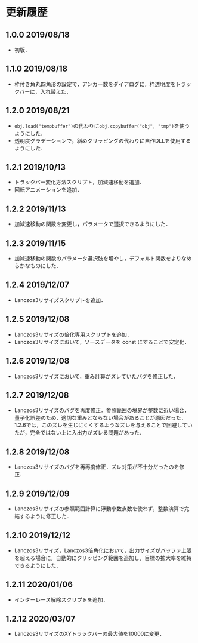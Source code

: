# 更新履歴

## 1.0.0 2019/08/18
- 初版．

## 1.1.0 2019/08/18
- 枠付き角丸四角形の設定で，アンカー数をダイアログに，枠透明度をトラックバーに，入れ替えた．

## 1.2.0 2019/08/21
- `obj.load("tempbuffer")`の代わりに`obj.copybuffer("obj", "tmp")`を使うようにした．
- 透明度グラデーションで，斜めクリッピングの代わりに自作DLLを使用するようにした．

## 1.2.1 2019/10/13
- トラックバー変化方法スクリプト，加減速移動を追加．
- 回転アニメーションを追加．

## 1.2.2 2019/11/13
- 加減速移動の関数を変更し，パラメータで選択できるようにした．

## 1.2.3 2019/11/15
- 加減速移動の関数のパラメータ選択肢を増やし，デフォルト関数をよりなめらかなものにした．

## 1.2.4 2019/12/07
- Lanczos3リサイズスクリプトを追加．

## 1.2.5 2019/12/08
- Lanczos3リサイズの倍化専用スクリプトを追加．
- Lanczos3リサイズにおいて，ソースデータを const にすることで安定化．

## 1.2.6 2019/12/08
- Lanczos3リサイズにおいて，重み計算がズレていたバグを修正した．

## 1.2.7 2019/12/08
- Lanczos3リサイズのバグを再度修正．参照範囲の境界が整数に近い場合，量子化誤差のため，適切な重みとならない場合があることが原因だった．
1.2.6では，このズレを生じにくくするようなズレを与えることで回避していたが，完全ではない上に入出力がズレる問題があった．

## 1.2.8 2019/12/08
- Lanczos3リサイズのバグを再再度修正．ズレ対策が不十分だったのを修正．

## 1.2.9 2019/12/09
- Lanczos3リサイズの参照範囲計算に浮動小数点数を使わず，整数演算で完結するように修正した．

## 1.2.10 2019/12/12
- Lanczos3リサイズ，Lanczos3倍角化において，出力サイズがバッファ上限を超える場合に，自動的にクリッピング範囲を追加し，目標の拡大率を維持できるようにした．

## 1.2.11 2020/01/06
- インターレース解除スクリプトを追加．

## 1.2.12 2020/03/07
- Lanczos3リサイズのXYトラックバーの最大値を10000に変更．

